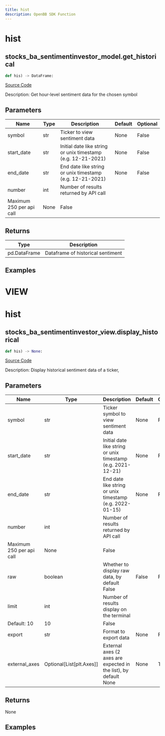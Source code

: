 ```yaml
---
title: hist
description: OpenBB SDK Function
---
```

# hist

## stocks_ba_sentimentinvestor_model.get_historical

```python
def his) -> DataFrame:
```
[Source Code](https://github.com/OpenBB-finance/OpenBBTerminal/tree/main/openbb_terminal/decorators.py#L18)

Description: Get hour-level sentiment data for the chosen symbol

## Parameters

| Name | Type | Description | Default | Optional |
| ---- | ---- | ----------- | ------- | -------- |
| symbol | str | Ticker to view sentiment data | None | False |
| start_date | str | Initial date like string or unix timestamp (e.g. 12-21-2021) | None | False |
| end_date | str | End date like string or unix timestamp (e.g. 12-21-2021) | None | False |
| number | int | Number of results returned by API call
Maximum 250 per api call | None | False |

## Returns

| Type | Description |
| ---- | ----------- |
| pd.DataFrame | Dataframe of historical sentiment |

## Examples




# VIEW

# hist

## stocks_ba_sentimentinvestor_view.display_historical

```python
def his) -> None:
```
[Source Code](https://github.com/OpenBB-finance/OpenBBTerminal/tree/main/openbb_terminal/decorators.py#L29)

Description: Display historical sentiment data of a ticker,

## Parameters

| Name | Type | Description | Default | Optional |
| ---- | ---- | ----------- | ------- | -------- |
| symbol | str | Ticker symbol to view sentiment data | None | False |
| start_date | str | Initial date like string or unix timestamp (e.g. 2021-12-21) | None | False |
| end_date | str | End date like string or unix timestamp (e.g. 2022-01-15) | None | False |
| number | int | Number of results returned by API call
Maximum 250 per api call | None | False |
| raw | boolean | Whether to display raw data, by default False | False | False |
| limit | int | Number of results display on the terminal
Default: 10 | 10 | False |
| export | str | Format to export data | None | False |
| external_axes | Optional[List[plt.Axes]] | External axes (2 axes are expected in the list), by default None | None | True |

## Returns

None

## Examples

